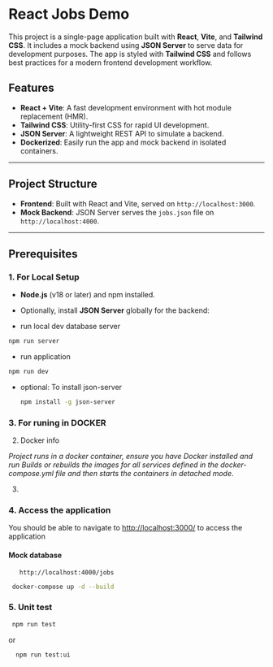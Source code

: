 # React Jobs Demo

This project is a single-page application built with **React**, **Vite**, and **Tailwind CSS**. It includes a mock backend using **JSON Server** to serve data for development purposes. The app is styled with **Tailwind CSS** and follows best practices for a modern frontend development workflow.

## Features

- **React + Vite**: A fast development environment with hot module replacement (HMR).
- **Tailwind CSS**: Utility-first CSS for rapid UI development.
- **JSON Server**: A lightweight REST API to simulate a backend.
- **Dockerized**: Easily run the app and mock backend in isolated containers.

---

## Project Structure

- **Frontend**: Built with React and Vite, served on `http://localhost:3000`.
- **Mock Backend**: JSON Server serves the `jobs.json` file on `http://localhost:4000`.

---

## Prerequisites

### 1. For Local Setup

- **Node.js** (v18 or later) and npm installed.
- Optionally, install **JSON Server** globally for the backend:

- run local dev database server

```bash
npm run server 
```

- run application

```bash
npm run dev 
```

- optional: To install json-server

  ```bash
  npm install -g json-server

### 3. For runing in DOCKER

2. Docker info  
  
  *Project runs in a docker container, ensure you have Docker installed and run
  Builds or rebuilds the images for all services defined in the docker-compose.yml file and then starts the containers in detached mode*.

3.

### 4. Access the application  

   You should be able to navigate to <http://localhost:3000/> to access the application

#### Mock database

       http://localhost:4000/jobs

```bash
 docker-compose up -d --build
```

### 5. Unit test

```bash
 npm run test 
```

or

```bash
  npm run test:ui
```

